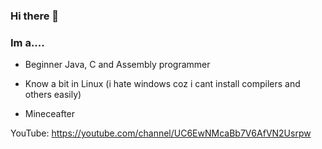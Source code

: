 ### Hi there 👋
 
### Im a....

 - Beginner Java, C and Assembly programmer

 - Know a bit in Linux (i hate windows coz i cant install compilers and others easily)
 
 - Mineceafter

YouTube: https://youtube.com/channel/UC6EwNMcaBb7V6AfVN2Usrpw
